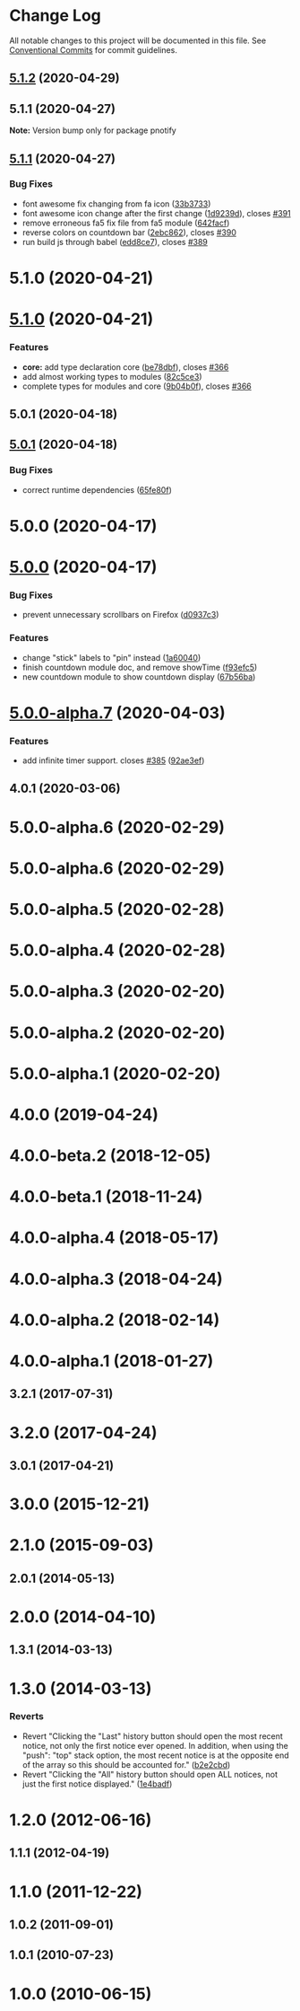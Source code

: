 # Change Log

All notable changes to this project will be documented in this file.
See [Conventional Commits](https://conventionalcommits.org) for commit guidelines.

## [5.1.2](https://github.com/sciactive/pnotify/compare/v5.1.1...v5.1.2) (2020-04-29)



## 5.1.1 (2020-04-27)

**Note:** Version bump only for package pnotify





## [5.1.1](https://github.com/sciactive/pnotify/compare/v5.1.0...v5.1.1) (2020-04-27)


### Bug Fixes

* font awesome fix changing from fa icon ([33b3733](https://github.com/sciactive/pnotify/commit/33b3733143628a34bba39f5ef030bc5746529119))
* font awesome icon change after the first change ([1d9239d](https://github.com/sciactive/pnotify/commit/1d9239df5113059d0fa3cff5efc6a6d5455003f7)), closes [#391](https://github.com/sciactive/pnotify/issues/391)
* remove erroneous fa5 fix file from fa5 module ([642facf](https://github.com/sciactive/pnotify/commit/642facf218d7f71bfb3cf57ceff56709b0c58beb))
* reverse colors on countdown bar ([2ebc862](https://github.com/sciactive/pnotify/commit/2ebc862ab920936ac4ffa13df23dcaddf2addc1c)), closes [#390](https://github.com/sciactive/pnotify/issues/390)
* run build js through babel ([edd8ce7](https://github.com/sciactive/pnotify/commit/edd8ce7f5e8ea008114e178dc5f0a9b08b9c7d5e)), closes [#389](https://github.com/sciactive/pnotify/issues/389)



# 5.1.0 (2020-04-21)





# [5.1.0](https://github.com/sciactive/pnotify/compare/v5.0.1...v5.1.0) (2020-04-21)


### Features

* **core:** add type declaration core ([be78dbf](https://github.com/sciactive/pnotify/commit/be78dbf253f8cdf0ba9c921da452d8cca45651bd)), closes [#366](https://github.com/sciactive/pnotify/issues/366)
* add almost working types to modules ([82c5ce3](https://github.com/sciactive/pnotify/commit/82c5ce391dfc426ab503dd39653373325c3c4c60))
* complete types for modules and core ([9b04b0f](https://github.com/sciactive/pnotify/commit/9b04b0fc76da7f9efcff7887d85e3cdfbcd66db1)), closes [#366](https://github.com/sciactive/pnotify/issues/366)



## 5.0.1 (2020-04-18)





## [5.0.1](https://github.com/sciactive/pnotify/compare/v5.0.0...v5.0.1) (2020-04-18)


### Bug Fixes

* correct runtime dependencies ([65fe80f](https://github.com/sciactive/pnotify/commit/65fe80fb18f7bd2a3d1d6d1540eae617b21925b6))



# 5.0.0 (2020-04-17)





# [5.0.0](https://github.com/sciactive/pnotify/compare/v5.0.0-alpha.7...v5.0.0) (2020-04-17)


### Bug Fixes

* prevent unnecessary scrollbars on Firefox ([d0937c3](https://github.com/sciactive/pnotify/commit/d0937c329e62cfd786ceb451635aeacf05adf2cb))


### Features

* change "stick" labels to "pin" instead ([1a60040](https://github.com/sciactive/pnotify/commit/1a60040cec4e84f71e004a04a9959b2a4045b225))
* finish countdown module doc, and remove showTime ([f93efc5](https://github.com/sciactive/pnotify/commit/f93efc5872bc475ce5b0949955c799b4a1f21c71))
* new countdown module to show countdown display ([67b56ba](https://github.com/sciactive/pnotify/commit/67b56ba92bc171aaf74933d18c89cd26f94fc124))





# [5.0.0-alpha.7](https://github.com/sciactive/pnotify/compare/v5.0.0-alpha.6...v5.0.0-alpha.7) (2020-04-03)


### Features

* add infinite timer support. closes [#385](https://github.com/sciactive/pnotify/issues/385) ([92ae3ef](https://github.com/sciactive/pnotify/commit/92ae3efeb48af2a68ff0dca8e3ce8a2afde4b0b7))



## 4.0.1 (2020-03-06)



# 5.0.0-alpha.6 (2020-02-29)





# 5.0.0-alpha.6 (2020-02-29)



# 5.0.0-alpha.5 (2020-02-28)



# 5.0.0-alpha.4 (2020-02-28)



# 5.0.0-alpha.3 (2020-02-20)



# 5.0.0-alpha.2 (2020-02-20)



# 5.0.0-alpha.1 (2020-02-20)



# 4.0.0 (2019-04-24)



# 4.0.0-beta.2 (2018-12-05)



# 4.0.0-beta.1 (2018-11-24)



# 4.0.0-alpha.4 (2018-05-17)



# 4.0.0-alpha.3 (2018-04-24)



# 4.0.0-alpha.2 (2018-02-14)



# 4.0.0-alpha.1 (2018-01-27)



## 3.2.1 (2017-07-31)



# 3.2.0 (2017-04-24)



## 3.0.1 (2017-04-21)



# 3.0.0 (2015-12-21)



# 2.1.0 (2015-09-03)



## 2.0.1 (2014-05-13)



# 2.0.0 (2014-04-10)



## 1.3.1 (2014-03-13)



# 1.3.0 (2014-03-13)


### Reverts

* Revert "Clicking the "Last" history button should open the most recent notice, not only the first notice ever opened. In addition, when using the "push": "top" stack option, the most recent notice is at the opposite end of the array so this should be accounted for." ([b2e2cbd](https://github.com/sciactive/pnotify/commit/b2e2cbd2b772ba16cb2066fb41b5f03f02caa0f7))
* Revert "Clicking the "All" history button should open ALL notices, not just the first notice displayed." ([1e4badf](https://github.com/sciactive/pnotify/commit/1e4badfd65c0a5d5638a2ea8f73de1057e3c3ca5))



# 1.2.0 (2012-06-16)



## 1.1.1 (2012-04-19)



# 1.1.0 (2011-12-22)



## 1.0.2 (2011-09-01)



## 1.0.1 (2010-07-23)



# 1.0.0 (2010-06-15)
